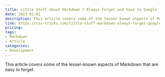```yaml
---
title: Little Stuff about Markdown I Always Forget and have to Google
date: 2023-01-01
description: This article covers some of the lesser-known aspects of Markdown that are easy to forget.
link: https://css-tricks.com/little-stuff-markdown-always-forget-google/
pricing: 
tags: 
- Markdown
- Article
categories: 
- Development 
---
```


This article covers some of the lesser-known aspects of Markdown that are easy to forget.